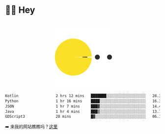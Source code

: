 
# 👋🏻 Hey
<div align="center">
	<br>
	<img src="https://raw.githubusercontent.com/Aniket965/Aniket965/master/pacman.svg?sanitize=true" width="200" height="200">
	<br>
</div>

<!--START_SECTION:waka-->

```txt
Kotlin                 2 hrs 12 mins   ███████░░░░░░░░░░░░░░░░░░   28.31 %
Python                 1 hr 16 mins    ████░░░░░░░░░░░░░░░░░░░░░   16.36 %
JSON                   1 hr 7 mins     ███▓░░░░░░░░░░░░░░░░░░░░░   14.41 %
Java                   1 hr 4 mins     ███▒░░░░░░░░░░░░░░░░░░░░░   13.72 %
GDScript3              28 mins         █▓░░░░░░░░░░░░░░░░░░░░░░░   06.18 %
```

<!--END_SECTION:waka-->

 ➡️  来我的网站瞧瞧吗？[这里](https://www.shaolongfei.com)
